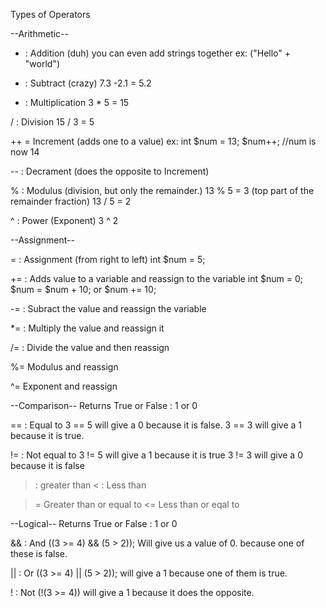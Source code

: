 Types of Operators

--Arithmetic--

+ : Addition (duh)
you can even add strings together ex: ("Hello" + "world")

- : Subtract (crazy)
7.3 -2.1 = 5.2

* : Multiplication 3 * 5 = 15

/ : Division 15 / 3 = 5

++ = Increment (adds one to a value)
    ex:   int $num = 13;
          $num++; //num is now 14

-- : Decrament (does the opposite to Increment)

% : Modulus  (division, but only the remainder.)
       13 % 5 = 3 (top part of the remainder fraction)
       13 / 5 = 2 

^ : Power (Exponent)
3 ^ 2

--Assignment--

= : Assignment (from right to left)
                int $num = 5;

+= : Adds value to a variable and reassign to the variable
       int $num = 0;
       $num = $num + 10;
   or  $num += 10;

-= : Subract the value and reassign the variable

*= : Multiply the value and reassign it

/= : Divide the value and then reassign

%= Modulus and reassign

^= Exponent and reassign


--Comparison--
Returns True or False : 1 or 0

== : Equal to 
3 == 5 will give a 0 because it is false. 
3 == 3 will give a 1 because it is true.

!= : Not equal to
3 != 5 will give a 1 because it is true
3 != 3 will give a 0 because it is false

> : greater than
< : Less than

>= Greater than or equal to
<= Less than or eqal to


--Logical--
Returns True or False : 1 or 0

&& : And
((3 >= 4) && (5 > 2)); Will give us a value of 0.
 because one of these is false.

|| : Or
((3 >= 4) || (5 > 2)); will give a 1 because one 
of them is true.

! : Not
(!(3 >= 4)) will give a 1 because it does the opposite.